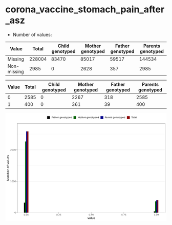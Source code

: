 # corona_vaccine_stomach_pain_after_asz
- Number of values:

| Value | Total | Child genotyped | Mother genotyped | Father genotyped | Parents genotyped |
| ----- | ----- | --------------- | ---------------- | ---------------- |---------------- |
| Missing | 228004 | 83470 | 85017 | 59517 | 144534 |
| Non-missing | 2985 | 0 | 2628 | 357 | 2985 |

| Value | Total | Child genotyped | Mother genotyped | Father genotyped | Parents genotyped |
| ----- | ----- | --------------- | ---------------- | ---------------- |---------------- |
| 0 | 2585 | 0 | 2267 | 318 | 2585 |
| 1 | 400 | 0 | 361 | 39 | 400 |



![](corona_vaccine_stomach_pain_after_asz_n.png)




